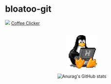 # bloatoo-git
![](https://komarev.com/ghpvc/?username=bloatoo-git&color=lightgrey)
[Coffee Clicker](https://coffee-clicker-react.web.app/)

<br>

<div align=center>
  <img src="https://github.com/bloatoo-git/bloatoo-git/blob/main/tux.gif" width="100"/>
  
  ![Anurag's GitHub stats](https://github-readme-stats.vercel.app/api?username=bloatoo-git&show_icons=true&theme=highcontrast)
</div>

<br>


